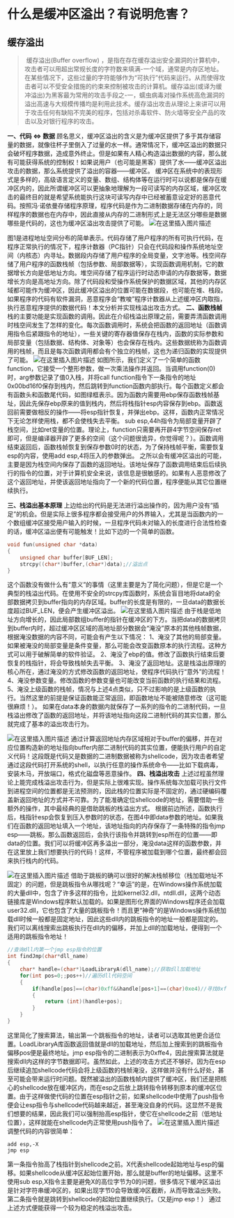 # 什么是缓冲区溢出？有说明危害？



## 缓存溢出

> ​    缓存溢出(Buffer overflow) ，是指在存在缓存溢出安全漏洞的计算机中，攻击者可以用超出常规长度的字符数来填满-一个域，通常是内存区地址。在某些情况下，这些过量的字符能够作为“可执行”代码来运行。从而使得攻击者可以不受安全措施的约束来控制被攻击的计算机。
> ​    缓存溢出(或译为缓冲溢出)为黑客最为常用的攻击手段之-一，蠕虫病毒对操作系统高危漏洞的溢出高速与大规模传播均是利用此技术。
> ​    缓存溢出攻击从理论上来讲可以用于攻击任何有缺陷不完美的程序，包括对杀毒软件、防火墙等安全产品的攻击以及对银行程序的攻击。

**一、代码 <=> 数据**
   顾名思义，缓冲区溢出的含义是为缓冲区提供了多于其存储容量的数据，就像往杯子里倒入了过量的水一样。通常情况下，缓冲区溢出的数据只会破坏程序数据，造成意外终止。但是如果有人精心构造溢出数据的内容，那么就有可能获得系统的控制权！如果说用户（也可能是黑客）提供了水——缓冲区溢出攻击的数据，那么系统提供了溢出的容器——缓冲区。
   缓冲区在系统中的表现形式是多样的，高级语言定义的变量、数组、结构体等在运行时可以说都是保存在缓冲区内的，因此所谓缓冲区可以更抽象地理解为一段可读写的内存区域，缓冲区攻击的最终目的就是希望系统能执行这块可读写内存中已经被蓄意设定好的恶意代码。按照冯·诺依曼存储程序原理，程序代码是作为二进制数据存储在内存的，同样程序的数据也在内存中，因此直接从内存的二进制形式上是无法区分哪些是数据哪些是代码的，这也为缓冲区溢出攻击提供了可能。
![在这里插入图片描述](https://cdn.jsdelivr.net/gh/2234416233/myImage/img/20190419202726421.png)

图1是进程地址空间分布的简单表示。代码存储了用户程序的所有可执行代码，在程序正常执行的情况下，程序计数器（PC指针）只会在代码段和操作系统地址空间（内核态）内寻址。数据段内存储了用户程序的全局变量，文字池等。栈空间存储了用户程序的函数栈帧（包括参数、局部数据等），实现函数调用机制，它的数据增长方向是低地址方向。堆空间存储了程序运行时动态申请的内存数据等，数据增长方向是高地址方向。除了代码段和受操作系统保护的数据区域，其他的内存区域都可能作为缓冲区，因此缓冲区溢出的位置可能在数据段，也可能在堆、栈段。如果程序的代码有软件漏洞，恶意程序会“教唆”程序计数器从上述缓冲区内取指，执行恶意程序提供的数据代码！本文分析并实现栈溢出攻击方式。
**二、函数栈帧**
   栈的主要功能是实现函数的调用。因此在介绍栈溢出原理之前，需要弄清函数调用时栈空间发生了怎样的变化。每次函数调用时，系统会把函数的返回地址（函数调用指令后紧跟指令的地址），一些关键的寄存器值保存在栈内，函数的实际参数和局部变量（包括数据、结构体、对象等）也会保存在栈内。这些数据统称为函数调用的栈帧，而且是每次函数调用都会有个独立的栈帧，这也为递归函数的实现提供了可能。
![在这里插入图片描述](https://cdn.jsdelivr.net/gh/2234416233/myImage/img/2019041920285316.png)
   如图所示，我们定义了一个简单的函数function，它接受一个整形参数，做一次乘法操作并返回。当调用function(0)时，arg参数记录了值0入栈，并将call function指令下一条指令的地址0x00bd16f0保存到栈内，然后跳转到function函数内部执行。每个函数定义都会有函数头和函数尾代码，如图绿框表示。因为函数内需要用ebp保存函数栈帧基址，因此先保存ebp原来的值到栈内，然后将栈指针esp内容保存到ebp。函数返回前需要做相反的操作——将esp指针恢复，并弹出ebp。这样，函数内正常情况下无论怎样使用栈，都不会使栈失去平衡。
   sub esp,44h指令为局部变量开辟了栈空间，比如ret变量的位置。理论上，function只需要再开辟4字节空间保存ret即可，但是编译器开辟了更多的空间（这个问题很诡异，你觉得呢？）。函数调用结束返回后，函数栈帧恢复到保存参数0时的状态，为了保持栈帧平衡，需要恢复esp的内容，使用add esp,4将压入的参数弹出。
之所以会有缓冲区溢出的可能，主要是因为栈空间内保存了函数的返回地址。该地址保存了函数调用结束后后续执行的指令的位置，对于计算机安全来说，该信息是很敏感的。如果有人恶意修改了这个返回地址，并使该返回地址指向了一个新的代码位置，程序便能从其它位置继续执行。

**三、栈溢出基本原理**
   上边给出的代码是无法进行溢出操作的，因为用户没有“插足”的机会。但是实际上很多程序都会接受用户的外界输入，尤其是当函数内的一个数组缓冲区接受用户输入的时候，一旦程序代码未对输入的长度进行合法性检查的话，缓冲区溢出便有可能触发！比如下边的一个简单的函数。

```c
void fun(unsigned char *data)
{
    unsigned char buffer[BUF_LEN];
    strcpy((char*)buffer,(char*)data);//溢出点
}
```

   这个函数没有做什么有“意义”的事情（这里主要是为了简化问题），但是它是一个典型的栈溢出代码。在使用不安全的strcpy库函数时，系统会盲目地将data的全部数据拷贝到buffer指向的内存区域。buffer的长度是有限的，一旦data的数据长度超过BUF_LEN，便会产生缓冲区溢出。
![在这里插入图片描述](https://cdn.jsdelivr.net/gh/2234416233/myImage/img/20190419203034791.png)
   由于栈是低地址方向增长的，因此局部数组buffer的指针在缓冲区的下方。当把data的数据拷贝到buffer内时，超过缓冲区区域的高地址部分数据会“淹没”原本的其他栈帧数据，根据淹没数据的内容不同，可能会有产生以下情况：
   1、淹没了其他的局部变量。如果被淹没的局部变量是条件变量，那么可能会改变函数原本的执行流程。这种方式可以用于破解简单的软件验证。
   2、淹没了ebp的值。修改了函数执行结束后要恢复的栈指针，将会导致栈帧失去平衡。
   3、淹没了返回地址。这是栈溢出原理的核心所在，通过淹没的方式修改函数的返回地址，使程序代码执行“意外”的流程！
   4、淹没参数变量。修改函数的参数变量也可能改变当前函数的执行结果和流程。
   5、淹没上级函数的栈帧，情况与上述4点类似，只不过影响的是上级函数的执行。当然这里的前提是保证函数能正常返回，即函数地址不能被随意修改（这可能很麻烦！）。
如果在data本身的数据内就保存了一系列的指令的二进制代码，一旦栈溢出修改了函数的返回地址，并将该地址指向这段二进制代码的其实位置，那么就完成了基本的溢出攻击行为。

![在这里插入图片描述](https://cdn.jsdelivr.net/gh/2234416233/myImage/img/20190419203136628.png)
   通过计算返回地址内存区域相对于buffer的偏移，并在对应位置构造新的地址指向buffer内部二进制代码的其实位置，便能执行用户的自定义代码！这段既是代码又是数据的二进制数据被称为shellcode，因为攻击者希望通过这段代码打开系统的shell，以执行任意的操作系统命令——比如下载病毒，安装木马，开放端口，格式化磁盘等恶意操作。
**四、栈溢出攻击**
   上述过程虽然理论上能完成栈溢出攻击行为，但是实际上很难实现。操作系统每次加载可执行文件到进程空间的位置都是无法预测的，因此栈的位置实际是不固定的，通过硬编码覆盖新返回地址的方式并不可靠。为了能准确定位shellcode的地址，需要借助一些额外的操作，其中最经典的是借助跳板的栈溢出方式。
   根据前边所述，函数执行后，栈指针esp会恢复到压入参数时的状态，在图4中即data参数的地址。如果我们在函数的返回地址填入一个地址，该地址指向的内存保存了一条特殊的指令jmp esp——跳板。那么函数返回后，会执行该指令并跳转到esp所在的位置——即data的位置。我们可以将缓冲区再多溢出一部分，淹没data这样的函数参数，并在这里放上我们想要执行的代码！这样，不管程序被加载到哪个位置，最终都会回来执行栈内的代码。

![在这里插入图片描述](https://cdn.jsdelivr.net/gh/2234416233/myImage/img/20190419203233937.png)
     借助于跳板的确可以很好的解决栈帧移位（栈加载地址不固定）的问题，但是跳板指令从哪找呢？“幸运”的是，在Windows操作系统加载的大量dll中，包含了许多这样的指令，比如kernel32.dll，ntdll.dll，这两个动态链接库是Windows程序默认加载的。如果是图形化界面的Windows程序还会加载user32.dll，它也包含了大量的跳板指令！而且更“神奇”的是Windows操作系统加载dll时候一般都是固定地址，因此这些dll内的跳板指令的地址一般都是固定的。我们可以离线搜索出跳板执行在dll内的偏移，并加上dll的加载地址，便得到一个适用的跳板指令地址！

```c
//查询dll内第一个jmp esp指令的位置
int findJmp(char*dll_name)
{
    char* handle=(char*)LoadLibraryA(dll_name);//获取dll加载地址
    for(int pos=0;;pos++)//遍历dll代码空间
    {
        if(handle[pos]==(char)0xff&&handle[pos+1]==(char)0xe4)//寻找0xffe4 = jmp  esp
        {
            return (int)(handle+pos);
        }
    }
}
```

​    这里简化了搜索算法，输出第一个跳板指令的地址，读者可以选取其他更合适位置。LoadLibraryA库函数返回值就是dll的加载地址，然后加上搜索到的跳板指令偏移pos便是最终地址。jmp esp指令的二进制表示为0xffe4，因此搜索算法就是搜索dll内这样的字节数据即可。
​    虽然如此，上述的攻击方式还不够好。因为在esp后继续追加shellcode代码会将上级函数的栈帧淹没，这样做并没有什么好处，甚至可能会带来运行时问题。既然被溢出的函数栈帧内提供了缓冲区，我们还是把核心的shellcode放在缓冲区内，而在esp之后放上跳转指令转移到原本的缓冲区位置。由于这样做使代码的位置在esp指针之前，如果shellcode中使用了push指令便会让esp指令与shellcode代码越来越近，甚至淹没自身的代码。这显然不是我们想要的结果，因此我们可以强制抬高esp指针，使它在shellcode之前（低地址位置），这样就能在shellcode内正常使用push指令了。
![在这里插入图片描述](https://cdn.jsdelivr.net/gh/2234416233/myImage/img/20190419203621863.png)
​    调整代码的内容很简单：

```汇编
add esp,-X
jmp esp
```

​    第一条指令抬高了栈指针到shellcode之前。X代表shellcode起始地址与esp的偏移。如果shellcode从缓冲区起始位置开始，那么就是buffer的地址偏移。这里不使用sub esp,X指令主要是避免X的高位字节为0的问题，很多情况下缓冲区溢出是针对字符串缓冲区的，如果出现字节0会导致缓冲区截断，从而导致溢出失败。
第二条指令就是跳转到shellcode的起始位置继续执行。（又是jmp esp！）
​    通过上述方式便能获得一个较为稳定的栈溢出攻击。